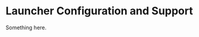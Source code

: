 [title]: # (Launcher Configuration and Support)
[tags]: # (Launcher)
[priority]: # (30)

# Launcher Configuration and Support

Something here.

